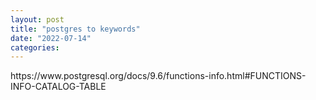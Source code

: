```yaml
---
layout: post
title: "postgres to keywords"
date: "2022-07-14"
categories: 
---
```

<p>https://www.postgresql.org/docs/9.6/functions-info.html#FUNCTIONS-INFO-CATALOG-TABLE</p>
